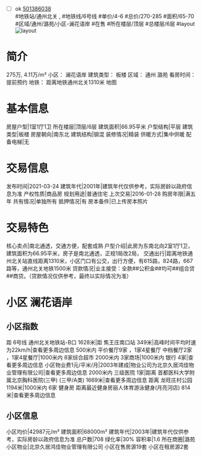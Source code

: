 - [ ] ok [501386038](https://bj.5i5j.com/ershoufang/501386038.html)  
 #地铁站/通州北关 ,  #地铁线/6号线
#单价/4-6 #总价/270-285 #面积/65-70   #区域/通州/潞苑/小区-澜花语岸 #在售 #所在楼层/顶层 #总楼层/6层 #layout 
![layout](http://image2a.5i5j.com/scm/HOUSE_CUSTOMER/919027081d6a44b5854ea151fe9f779f.jpg_P5.jpg) 
# 简介 
 275万,  4.11万/m² 
小区： 澜花语岸
建筑类型： 板楼
区域： 通州 潞苑
看房时间： 提前预约
地铁： 距离地铁通州北关1310米 地图
# 基本信息 
 房屋户型|1室1厅1卫
所在楼层|顶层/6层
建筑面积|66.95平米
户型结构|平层
建筑类型|板楼
房屋朝向|南东北
建筑结构|钢混
装修情况|精装
供暖方式|集中供暖
配备电梯|无
# 交易信息 
 发布时间|2021-03-24
建筑年代|2001年|建筑年代仅供参考，实际房龄以政府信息为准
产权性质|商品房
规划用途|普通住宅
上次交易|2016-01-28
购房年限|满五年
共有情况|单独所有
抵押情况|有
房本备件|已上传房本照片
# 交易特色 
 核心卖点|南北通透，交通方便，配套成熟
户型介绍|此房为东南北向2室1厅1卫，建筑面积为66.95平米，房子是南北通透，正规1局改2局，
交通出行|距离地铁通州北关站直线距离1310米，小区门口有公交，出行方便，有615路，824路，667路等，通州北关地铁1500米
贷款情况|业主接受：全款##公积金##均可##组合贷##商贷。（贷款情况仅供参考，最终以实际情况为准）
# 小区 澜花语岸
## 小区指数 
 距 6号线 通州北关地铁站-B口 1628米|距 焦王庄南口站 349米|高峰时间平均时速为22km/h|查看更多周边信息
500米内 平价餐厅9家 ，1家4星餐厅
中档餐厅2家 ，1家4星餐厅|1000米内 8家综合超市
2000米内 3家商场|1000米内 银行 4家|查看更多周边信息
小区物业费1元/平米/月|2003年建成|物业公司为北京久居鸿佳物业管理有限公司|查看更多周边信息
2000米内 三级医院 1家|距离 首都医科大学附属北京胸科医院(三甲) (三甲/A类) 1669米|查看更多周边信息
距离 龙旺庄村公园 1194米|1000米内 6家 健身房
距离最近健身房丽人体育游泳健身(月亮河店) 814米|查看更多周边信息
## 小区信息 
 小区均价|42987元/m²
建筑面积|68000m²
建筑年代|2003年|建筑年代仅供参考，实际房龄以政府信息为准
总户数|708
绿化率|30%
容积率|1.6
所在商圈|潞苑
小区物业|北京久居鸿佳物业管理有限公司
小区在售房源19套
小区在租房源2套
